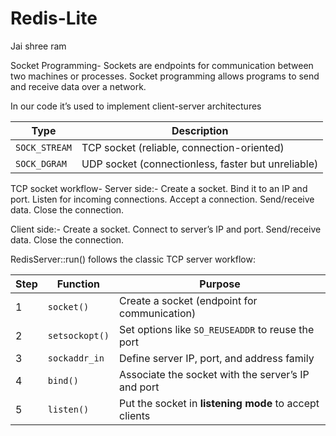 # Redis-Lite

Jai shree ram

Socket Programming-
Sockets are endpoints for communication between two machines or processes.
Socket programming allows programs to send and receive data over a network.

In our code it’s used to implement client-server architectures

| Type          | Description                                        |
| ------------- | -------------------------------------------------- |
| `SOCK_STREAM` | TCP socket (reliable, connection-oriented)         |
| `SOCK_DGRAM`  | UDP socket (connectionless, faster but unreliable) |

TCP socket workflow-
Server side:-
Create a socket.
Bind it to an IP and port.
Listen for incoming connections.
Accept a connection.
Send/receive data.
Close the connection.

Client side:-
Create a socket.
Connect to server’s IP and port.
Send/receive data.
Close the connection.

RedisServer::run() follows the classic TCP server workflow:

| Step | Function       | Purpose                                                |
| ---- | -------------- | ------------------------------------------------------ |
| 1    | `socket()`     | Create a socket (endpoint for communication)           |
| 2    | `setsockopt()` | Set options like `SO_REUSEADDR` to reuse the port      |
| 3    | `sockaddr_in`  | Define server IP, port, and address family             |
| 4    | `bind()`       | Associate the socket with the server’s IP and port     |
| 5    | `listen()`     | Put the socket in **listening mode** to accept clients |


